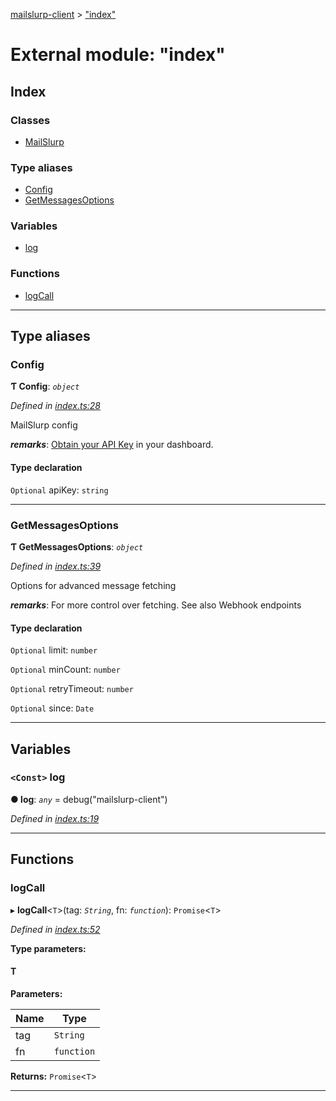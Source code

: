 [mailslurp-client](../README.md) > ["index"](../modules/_index_.md)

# External module: "index"

## Index

### Classes

* [MailSlurp](../classes/_index_.mailslurp.md)

### Type aliases

* [Config](_index_.md#config)
* [GetMessagesOptions](_index_.md#getmessagesoptions)

### Variables

* [log](_index_.md#log)

### Functions

* [logCall](_index_.md#logcall)

---

## Type aliases

<a id="config"></a>

###  Config

**Ƭ Config**: *`object`*

*Defined in [index.ts:28](https://github.com/mailslurp/mailslurp-client-ts-js/blob/2dde31c/index.ts#L28)*

MailSlurp config

*__remarks__*: [Obtain your API Key](https://app.mailslurp.com) in your dashboard.

#### Type declaration

`Optional`  apiKey: `string`

___
<a id="getmessagesoptions"></a>

###  GetMessagesOptions

**Ƭ GetMessagesOptions**: *`object`*

*Defined in [index.ts:39](https://github.com/mailslurp/mailslurp-client-ts-js/blob/2dde31c/index.ts#L39)*

Options for advanced message fetching

*__remarks__*: For more control over fetching. See also Webhook endpoints

#### Type declaration

`Optional`  limit: `number`

`Optional`  minCount: `number`

`Optional`  retryTimeout: `number`

`Optional`  since: `Date`

___

## Variables

<a id="log"></a>

### `<Const>` log

**● log**: *`any`* =  debug("mailslurp-client")

*Defined in [index.ts:19](https://github.com/mailslurp/mailslurp-client-ts-js/blob/2dde31c/index.ts#L19)*

___

## Functions

<a id="logcall"></a>

###  logCall

▸ **logCall**<`T`>(tag: *`String`*, fn: *`function`*): `Promise`<`T`>

*Defined in [index.ts:52](https://github.com/mailslurp/mailslurp-client-ts-js/blob/2dde31c/index.ts#L52)*

**Type parameters:**

#### T 
**Parameters:**

| Name | Type |
| ------ | ------ |
| tag | `String` |
| fn | `function` |

**Returns:** `Promise`<`T`>

___

